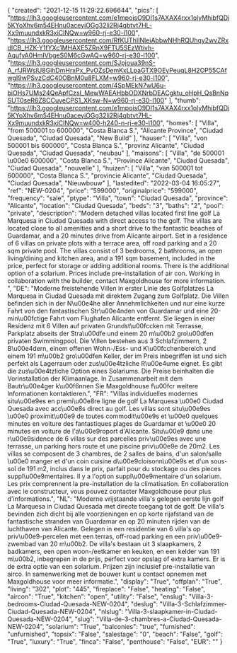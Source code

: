{
"created": "2021-12-15 11:29:22.696644",
"pics": [
"https://lh3.googleusercontent.com/e1mpoisO9DI1s7AXAX4rxx1olyMhibfQDi5KYoXhv6m54EHnu0aceyiOGg32li2Rj4qbtvt7HL-Xx9muundxkR3xiClNQw=w960-rj-e30-l100",
"https://lh3.googleusercontent.com/RfKUThIINleiAbbwNHhRQUhqy2wvZRxdICB_HZK-Y1fYXc1MHAXE5ZRnX9FTU5SEzWtivh-AqufyA0HmIVbgeS0M6cGwAQ=w960-rj-e30-l100",
"https://lh3.googleusercontent.com/SJpjoua39nS-A_rfJRWslU8GihDmHrxPx_PvOZsDemKxLLpaGTX9OEyPeuqL8H2OP55CAfwgI9wPSvzCdC40OBnM0u8FLXM=w960-rj-e30-l100",
"https://lh3.googleusercontent.com/4SpMEkN7wU6u-biOHs7UMs24QeApfCzsI_MewWAEAHbbODXNrbDEACgktu_oHpH_QsBnNpSUT0seR6Z8CCuveCPS1_XKsw-N=w960-rj-e30-l100"
],
"thumb": "https://lh3.googleusercontent.com/e1mpoisO9DI1s7AXAX4rxx1olyMhibfQDi5KYoXhv6m54EHnu0aceyiOGg32li2Rj4qbtvt7HL-Xx9muundxkR3xiClNQw=w400-h240-n-rj-e30-l100",
"homes": [
"Villa",
"from 500001 to 600000",
"Costa Blanca S.",
"Alicante Province",
"Ciudad Quesada",
"Ciudad Quesada",
"New Build"
],
"hauser": [
"Villa",
"von 500001 bis 600000",
"Costa Blanca S.",
"provinz Alicante",
"Ciudad Quesada",
"Ciudad Quesada",
"neubau"
],
"maisons": [
"Villa",
"de 500001 \u00e0 600000",
"Costa Blanca S.",
"Province Alicante",
"Ciudad Quesada",
"Ciudad Quesada",
"nouvelle"
],
"huizen": [
"Villa",
"van 500001 tot 600000",
"Costa Blanca S.",
"provincie Alicante",
"Ciudad Quesada",
"Ciudad Quesada",
"Nieuwbouw"
],
"lastedited": "2022-03-04 16:05:27",
"ref": "NEW-0204",
"price": "599000",
"originalprice": "599000",
"frequency": "sale",
"ptype": "Villa",
"town": "Ciudad Quesada",
"province": "Alicante",
"location": "Ciudad Quesada",
"beds": "3",
"baths": "2",
"pool": "private",
"description": "Modern detached villas located first line golf La Marquesa in Ciudad Quesada with direct access to the golf. The villas are located close to all amenities and a short drive to the fantastic beaches of Guardamar, and a 20 minutes drive from Alicante airport.  Set in a residence of 6 villas on private plots with a terrace area, off road parking and a  20 sqm private pool. The villas consist of 3 bedrooms, 2 bathrooms, an open living/dining and kitchen area, and a 191 sqm basement, included in the price, perfect for storage or adding additional rooms. There is the additional option of a solarium. Prices include pre-installation of air con. Working in collaboration with the builder, contact Maxgoldhouse for more information.   ",
"DE": "Moderne freistehende Villen in erster Linie des Golfplatzes La Marquesa in Ciudad Quesada mit direktem Zugang zum Golfplatz. Die Villen befinden sich in der N\u00e4he aller Annehmlichkeiten und nur eine kurze Fahrt von den fantastischen Str\u00e4nden von Guardamar und eine 20-min\u00fctige Fahrt vom Flughafen Alicante entfernt. Sie liegen in einer Residenz mit 6 Villen auf privaten Grundst\u00fccken mit Terrasse, Parkplatz abseits der Stra\u00dfe und einem 20 m\u00b2 gro\u00dfen privaten Swimmingpool. Die Villen bestehen aus 3 Schlafzimmern, 2 B\u00e4dern, einem offenen Wohn-/Ess- und K\u00fcchenbereich und einem 191 m\u00b2 gro\u00dfen Keller, der im Preis inbegriffen ist und sich perfekt als Lagerraum oder zus\u00e4tzliche R\u00e4ume eignet. Es gibt die zus\u00e4tzliche Option eines Solariums. Die Preise beinhalten die Vorinstallation der Klimaanlage. In Zusammenarbeit mit dem Bautr\u00e4ger k\u00f6nnen Sie Maxgoldhouse f\u00fcr weitere Informationen kontaktieren.",
"FR": "Villas individuelles modernes situ\u00e9es en premi\u00e8re ligne de golf La Marquesa \u00e0 Ciudad Quesada avec acc\u00e8s direct au golf. Les villas sont situ\u00e9es \u00e0 proximit\u00e9 de toutes commodit\u00e9s et \u00e0 quelques minutes en voiture des fantastiques plages de Guardamar et \u00e0 20 minutes en voiture de l'a\u00e9roport d'Alicante. Situ\u00e9 dans une r\u00e9sidence de 6 villas sur des parcelles priv\u00e9es avec une terrasse, un parking hors route et une piscine priv\u00e9e de 20m2. Les villas se composent de 3 chambres, de 2 salles de bains, d'un salon/salle \u00e0 manger et d'un coin cuisine d\u00e9cloisonn\u00e9s et d'un sous-sol de 191 m2, inclus dans le prix, parfait pour du stockage ou des pieces suppl\u00e9mentaires. Il y a l'option suppl\u00e9mentaire d'un solarium. Les prix comprennent la pre-installation de la climatisation. En collaboration avec le constructeur, vous pouvez contacter Maxgoldhouse pour plus d'informations.",
"NL": "Moderne vrijstaande villa's gelegen eerste lijn golf La Marquesa in Ciudad Quesada met directe toegang tot de golf. De villa's bevinden zich dicht bij alle voorzieningen en op korte rijafstand van de fantastische stranden van Guardamar en op 20 minuten rijden van de luchthaven van Alicante. Gelegen in een residentie van 6 villa's op priv\u00e9-percelen met een terras, off-road parking en een priv\u00e9-zwembad van 20 m\u00b2. De villa's bestaan uit 3 slaapkamers, 2 badkamers, een open woon-/eetkamer en keuken, en een kelder van 191 m\u00b2, inbegrepen in de prijs, perfect voor opslag of extra kamers. Er is de extra optie van een solarium. Prijzen zijn inclusief pre-installatie van airco. In samenwerking met de bouwer kunt u contact opnemen met Maxgoldhouse voor meer informatie.",
"display": "True",
"offplan": "True",
"living": "302",
"plot": "445",
"fireplace": "False",
"heating": "False",
"aircon": "True",
"kitchen": "open",
"utility": "False",
"enslug": "Villa-3-bedrooms-Ciudad-Quesada-NEW-0204",
"deslug": "Villa-3-Schlafzimmer-Ciudad-Quesada-NEW-0204",
"nlslug": "Villa-3-slaapkamer-in-Ciudad-Quesada-NEW-0204",
"slug": "Villa-de-3-chambres-a-Ciudad-Quesada-NEW-0204",
"solarium": "True",
"balconies": "true",
"furnished": "unfurnished",
"topsix": "False",
"salestage": "0",
"beach": "False",
"golf": "True",
"luxury": "True",
"finca": "False",
"penthouse": "False",
"EUR": ""
}